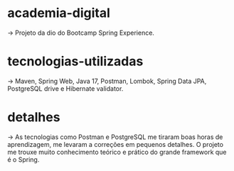 # academia-digital
-> Projeto da dio do Bootcamp Spring Experience.

# tecnologias-utilizadas
-> Maven, Spring Web, Java 17, Postman, Lombok, Spring Data JPA, PostgreSQL drive e Hibernate validator.

# detalhes
-> As tecnologias como Postman e PostgreSQL me tiraram boas horas de aprendizagem, me levaram a correções em pequenos detalhes. 
O projeto me trouxe muito conhecimento teórico e prático do grande framework que é o Spring.

